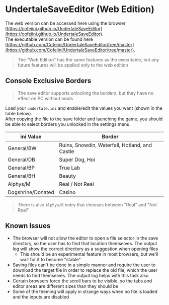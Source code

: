 # UndertaleSaveEditor (Web Edition)

The web version can be accessed here using the browser [https://cofeiini.github.io/UndertaleSaveEditor](https://cofeiini.github.io/UndertaleSaveEditor).  
The executable version can be found
here [https://github.com/Cofeiini/UndertaleSaveEditor/tree/master](https://github.com/Cofeiini/UndertaleSaveEditor/tree/master).

> The "Web Edition" has the same features as the executable, but any future features will be applied only to the web edition

## Console Exclusive Borders

> The save editor supports unlocking the borders, but they have no effect on PC without mods

Load your `undertale.ini` and enable/edit the values you want (shown in the table below).  
After copying the file to the save folder and launching the game, you should be able to select borders you unlocked in the settings menu.

| ini Value         | Border                                         |
|-------------------|------------------------------------------------|
| General/BW        | Ruins, Snowdin, Waterfall, Hotland, and Castle |
| General/DB        | Super Dog, Hoi                                 |
| General/BP        | True Lab                                       |
| General/BH        | Beauty                                         |
| Alphys/M          | Real / Not Real                                |
| Dogshrine/Donated | Casino                                         |

> There is also `Alphys/R` entry that chooses between "Real" and "Not Real"

## Known Issues

* The browser will not allow the editor to open a file selector in the save directory, so the user has to find that location themselves. The output log will
  show the correct directory as a suggestion when opening files
    * This should be an experimental feature in most browsers, but we'll wait for it to become "stable"
* Saving files can't be done in a simple manner and require the user to download the target file in order to replace the old file, which the user needs to find
  themselves. The output log helps with this task also
* Certain browsers force the scroll bars to be visible, so the tabs and editor areas are different sizes than they should be
* Some of the theming will apply in strange ways when no file is loaded and the inputs are disabled

